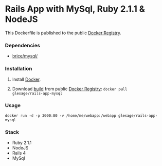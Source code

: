 Rails App with MySql, Ruby 2.1.1 & NodeJS
=========================================


This Dockerfile is published to the public [Docker Registry](https://index.docker.io/).


### Dependencies

* [brice/mysql/](https://index.docker.io/u/brice/mysql)


### Installation

1. Install [Docker](https://www.docker.io/).

2. Download [build](https://index.docker.io/u/glesage/rails-app-mysql) from public [Docker Registry](https://index.docker.io/): `docker pull glesage/rails-app-mysql`


### Usage

    docker run -d -p 3000:80 -v /home/me/webapp:/webapp glesage/rails-app-mysql


### Stack

- Ruby 2.1.1
- NodeJS
- Rails 4
- MySql
